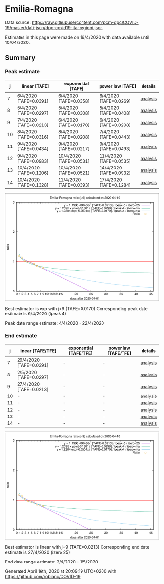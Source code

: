 # Emilia-Romagna


Data source: https://raw.githubusercontent.com/pcm-dpc/COVID-19/master/dati-json/dpc-covid19-ita-regioni.json

Estimates in this page were made on 16/4/2020 with data available until 10/04/2020.


## Summary 

### Peak estimate 
|j|linear [TAFE]|exponential [TAFE]|power law [TAFE]|details|
|---|----|-----------|---------|-------|
|7|6/4/2020 [TAFE=0.0391]|6/4/2020 [TAFE=0.0358]|6/4/2020 [TAFE=0.0269]|[analysis](COVID-19_emilia-romagna_j7_2020-04-10.md)|
|8|5/4/2020 [TAFE=0.0297]|5/4/2020 [TAFE=0.0308]|5/4/2020 [TAFE=0.0408]|[analysis](COVID-19_emilia-romagna_j8_2020-04-10.md)|
|9|7/4/2020 [TAFE=0.0213]|6/4/2020 [TAFE=0.0170]|6/4/2020 [TAFE=0.0298]|[analysis](COVID-19_emilia-romagna_j9_2020-04-10.md)|
|10|8/4/2020 [TAFE=0.0316]|8/4/2020 [TAFE=0.0208]|7/4/2020 [TAFE=0.0443]|[analysis](COVID-19_emilia-romagna_j10_2020-04-10.md)|
|11|9/4/2020 [TAFE=0.0434]|9/4/2020 [TAFE=0.0217]|9/4/2020 [TAFE=0.0493]|[analysis](COVID-19_emilia-romagna_j11_2020-04-10.md)|
|12|9/4/2020 [TAFE=0.0983]|10/4/2020 [TAFE=0.0531]|11/4/2020 [TAFE=0.0535]|[analysis](COVID-19_emilia-romagna_j12_2020-04-10.md)|
|13|10/4/2020 [TAFE=0.1206]|10/4/2020 [TAFE=0.0521]|14/4/2020 [TAFE=0.0932]|[analysis](COVID-19_emilia-romagna_j13_2020-04-10.md)|
|14|10/4/2020 [TAFE=0.1328]|11/4/2020 [TAFE=0.0393]|17/4/2020 [TAFE=0.1284]|[analysis](COVID-19_emilia-romagna_j14_2020-04-10.md)|

![best peak estimate](COVID-19_emilia-romagna_j9_2020-04-10.png)

Best estimator is exp with j=9 (TAFE=0.0170)
Corresponding peak date estimate is 6/4/2020 (ipeak 4)


Peak date range estimate: 4/4/2020 - 22/4/2020

### End estimate 
|j|linear [TAFE/TFE]|exponential [TAFE/TFE]|power law [TAFE/TFE]|details|
|---|----|-----------|---------|-------|
|7|29/4/2020 [TAFE=0.0391]|-|-|[analysis](COVID-19_emilia-romagna_j7_2020-04-10.md)|
|8|2/5/2020 [TAFE=0.0297]|-|-|[analysis](COVID-19_emilia-romagna_j8_2020-04-10.md)|
|9|27/4/2020 [TAFE=0.0213]|-|-|[analysis](COVID-19_emilia-romagna_j9_2020-04-10.md)|
|10|-|-|-|[analysis](COVID-19_emilia-romagna_j10_2020-04-10.md)|
|11|-|-|-|[analysis](COVID-19_emilia-romagna_j11_2020-04-10.md)|
|12|-|-|-|[analysis](COVID-19_emilia-romagna_j12_2020-04-10.md)|
|13|-|-|-|[analysis](COVID-19_emilia-romagna_j13_2020-04-10.md)|
|14|-|-|-|[analysis](COVID-19_emilia-romagna_j14_2020-04-10.md)|

![best zero estimate](COVID-19_emilia-romagna_j9_2020-04-10.png)

Best estimator is linear with j=9 (TAFE=0.0213)
Corresponding end date estimate is 27/4/2020 (izero 25)


End date range estimate: 2/4/2020 - 1/5/2020

Generated April 16th, 2020 at 20:09:19 UTC+0200 with https://github.com/robianc/COVID-19
